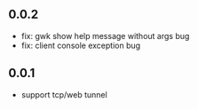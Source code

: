 ## 0.0.2

- fix: gwk show help message without args bug
- fix: client console exception bug

## 0.0.1

- support tcp/web tunnel